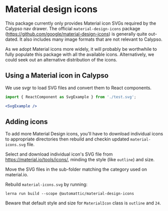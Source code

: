 # Material design icons

This package currently only provides Material icon SVGs required by the Calypso
nav drawer.  The official `material-design-icons` package (https://github.com/google/material-design-icons)
is generally quite out-dated.  It also includes many image formats that are not
relevant to Calypso.

As we adopt Material icons more widely, it will probably be worthwhile to fully
populate this package with all the available icons.  Alternatively, we could seek
out an alternative distribution of the icons.

## Using a Material icon in Calypso

We use svgr to load SVG files and convert them to React components.

```jsx
import { ReactComponent as SvgExample } from './test.svg';

<SvgExample />
```

## Adding icons

To add more Material Design icons, you'll have to download individual icons to appropriate directories
then rebuild and checkin updated `material-icons.svg` file.

Select and download individual icon's SVG file from https://material.io/tools/icons/,
minding the style (like `outline`) and size.

Move the SVG files in the sub-folder matching the category used on material.io.

Rebuild `material-icons.svg` by running:

	lerna run build --scope @automattic/material-design-icons

Beware that default style and size for `MaterialIcon` class is `outline` and `24`.
